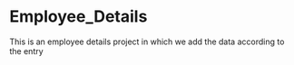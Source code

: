 # Employee_Details
This is an employee details project in which we add the data according to the entry
